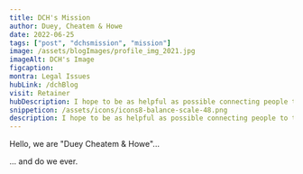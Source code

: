 ```yaml
---
title: DCH's Mission
author: Duey, Cheatem & Howe
date: 2022-06-25
tags: ["post", "dchsmission", "mission"]
image: /assets/blogImages/profile_img_2021.jpg
imageAlt: DCH's Image
figcaption:
montra: Legal Issues
hubLink: /dchBlog
visit: Retainer
hubDescription: I hope to be as helpful as possible connecting people to the right resources. We don't offer any legal advice, but hopefully open a few doors for you.
snippeticon: /assets/icons/icons8-balance-scale-48.png
description: I hope to be as helpful as possible connecting people to the right resources.
---
```

<p class="articleLead">
Hello, we are "Duey Cheatem & Howe"...
</p>
<p>
... and do we ever.
</p>